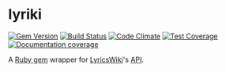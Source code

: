 # lyriki

[![Gem Version](https://badge.fury.io/rb/lyriki.svg)](http://badge.fury.io/rb/lyriki)
[![Build Status](https://travis-ci.org/alxndr/lyriki.png?branch=master)](https://travis-ci.org/alxndr/lyriki)
[![Code Climate](https://codeclimate.com/github/alxndr/lyriki.png)](https://codeclimate.com/github/alxndr/lyriki)
[![Test Coverage](https://codeclimate.com/github/alxndr/lyriki/badges/coverage.svg)](https://codeclimate.com/github/alxndr/lyriki)
[![Documentation coverage](http://inch-ci.org/github/alxndr/lyriki.svg?branch=master)](http://inch-ci.org/github/alxndr/lyriki)

A [Ruby gem](http://rubygems.org/gems/lyriki) wrapper for [LyricsWiki](http://lyrics.wikia.com)'s [API](http://lyrics.wikia.com/LyricWiki:API).
